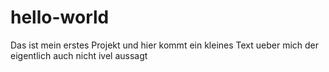 hello-world
===========

Das ist mein erstes Projekt
und hier kommt ein kleines Text ueber mich der eigentlich auch nicht ivel aussagt
